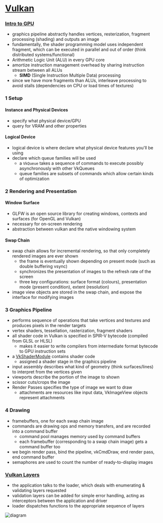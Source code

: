 # [Vulkan](https://vulkan-tutorial.com)

### [Intro to GPU](https://www.cs.cmu.edu/afs/cs/academic/class/15462-f11/www/lec_slides/lec19.pdf)
- graphics pipeline abstractly handles vertices, resterization, fragment processing (shading) and outputs an image
- fundamentally, the shader programming model uses independent fragment, which can be executed in parallel and out of order (think distributed systems/functional)
- Arithmetic Logic Unit (ALU) in every GPU core
- amortize instruction management overhead by sharing instruction stream between all ALUs
  - **SIMD** (Single Instruction Multiple Data) processing
- since we have more fragments than ALUs, interleave processing to avoid stalls (dependencies on CPU or load times of textures)

### 1 Setup 
#### Instance and Physical Devices
- specify what physical device/GPU
- query for VRAM and other properties

#### Logical Device
- logical device is where declare what physical device features you'll be using
- declare which queue families will be used
  - a `VkQueue` takes a sequence of commands to execute possibly asynchronously with other VkQueues
  - queue families are subsets of commands which allow certain kinds of optimization 

### 2 Rendering and Presentation
#### Window Surface
- GLFW is an open source library for creating windows, contexts and surfaces (for OpenGL and Vulkan)
- necessary for on-screen rendering
- abstraction between vulkan and the native windowing system

#### Swap Chain
- swap chain allows for incremental rendering, so that only completely rendered images are ever shown
  - the frame is eventually shown depending on present mode (such as double buffering vsync)
  - synchronizes the presentation of images to the refresh rate of the screen
  - three key configurations: surface format (colours), presentation mode (present condition), extent (resolution)
- image view objects are stored in the swap chain, and expose the interface for modifying images

### 3 Graphics Pipeline
- performs sequence of operations that take vertices and textures and produces pixels in the render targets
- vertex shaders, tessellation, rasterization, fragment shaders
- all shader code in Vulkan is specified in SPIR-V bytecode (compiled from GLSL or HLSL)
  - makes it easier to write compilers from intermediate format bytecode to GPU instruction sets
- a [VkShaderModule](https://www.khronos.org/registry/vulkan/specs/1.1-extensions/man/html/VkShaderModule.html) contains shader code
  - assigned a shader stage in the graphics pipeline
- input assembly describes what kind of geometry (think surfaces/lines) to interpret from the vertices given
- viewports describe the portion of the image to shown
- scissor cuts/crops the image
- Render Passes specifies the type of image we want to draw
  - attachments are resources like input data, VkImageView objects represent attachments

### 4 Drawing
- framebuffers, one for each swap chain image
- commands are drawing ops and memory transfers, and are recorded into a command buffer
  - command pool manages memory used by command buffers
  - each framebuffer (corresponding to a swap chain image) gets a command buffer too
- we begin render pass, bind the pipeline, vkCmdDraw, end render pass, end command buffer
- semaphores are used to count the number of ready-to-display images

### [Vulkan Layers](https://renderdoc.org/vulkan-layer-guide.html)
- the application talks to the loader, which deals with enumerating & validating layers requested
- validation layers can be added for simple error handling, acting as interceptors between the application and driver
- loader dispatches functions to the appropriate sequence of layers

![diagram](https://renderdoc.org/instance_call_chain.png)
